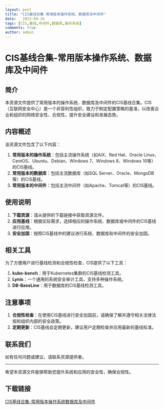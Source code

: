 ```yaml
---
layout: post
title: "CIS基线合集-常用版本操作系统、数据库及中间件"
date:   2023-09-16
tags: [CIS,基线,中间件,数据库,操作系统]
comments: true
author: admin
---
```

# CIS基线合集-常用版本操作系统、数据库及中间件

## 简介

本资源文件提供了常用版本的操作系统、数据库及中间件的CIS基线合集。CIS（互联网安全中心）是一个非营利性组织，致力于制定配置策略的基准，以改善企业和组织的网络安全性、合规性，提升安全建设和发展态势。

## 内容概述

该资源文件包含了以下内容：

1. **常用版本的操作系统**：包括主流操作系统（如AIX、Red Hat、Oracle Linux、CentOS、Ubuntu、Debian、Windows 7、Windows 8、Windows 10等）的CIS基线。
2. **常用版本的数据库**：包括主流数据库（如SQL Server、Oracle、MongoDB等）的CIS基线。
3. **常用版本的中间件**：包括主流中间件（如Apache、Tomcat等）的CIS基线。

## 使用说明

1. **下载资源**：请从提供的下载链接中获取资源文件。
2. **应用基线**：根据实际需求，选择相应的操作系统、数据库或中间件的CIS基线进行应用。
3. **安全加固**：按照CIS基线中的建议进行系统、数据库和中间件的安全加固。

## 相关工具

为了方便用户进行基线检测和合规性检查，CIS提供了以下工具：

1. **kube-bench**：用于Kubernetes集群的CIS基线检测工具。
2. **Lynis**：一个通用的系统安全审计工具，支持多种操作系统。
3. **DB-BaseLine**：用于数据库的CIS基线检测工具。

## 注意事项

1. **合规性检查**：在使用CIS基线进行安全加固前，请确保了解并遵守相关法律法规和组织内部的安全政策。
2. **定期更新**：CIS基线会定期更新，建议用户定期检查并应用最新的基线标准。

## 联系我们

如有任何问题或建议，请联系资源提供者。

---

希望本资源文件能够帮助您提升系统和应用的安全性，确保合规性。

## 下载链接

[CIS基线合集-常用版本操作系统数据库及中间件](https://pan.quark.cn/s/094848b50018)